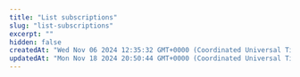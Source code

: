 ```yaml
---
title: "List subscriptions"
slug: "list-subscriptions"
excerpt: ""
hidden: false
createdAt: "Wed Nov 06 2024 12:35:32 GMT+0000 (Coordinated Universal Time)"
updatedAt: "Mon Nov 18 2024 20:50:44 GMT+0000 (Coordinated Universal Time)"
---
```

